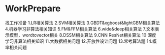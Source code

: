 # WorkPrepare
找工作准备
1.LR相关算法
2.SVM相关算法
3.GBDT&xgboost&lightGBM相关算法
4.机器学习非算法相关知识
5.FM&FFM相关算法
6.wide&deep相关算法
7.文本表示模型，wordtovector相关
8.DSSM相关算法
9.CNN ResNet相关算法
10 深度学习非算法相关知识
11.大数据相关问题
12.开放性设计问题
13.常考算法题
14.概率相关问题
